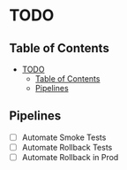 # TODO

## Table of Contents

- [TODO](#todo)
  - [Table of Contents](#table-of-contents)
  - [Pipelines](#pipelines)

## Pipelines

- [ ] Automate Smoke Tests
- [ ] Automate Rollback Tests
- [ ] Automate Rollback in Prod
